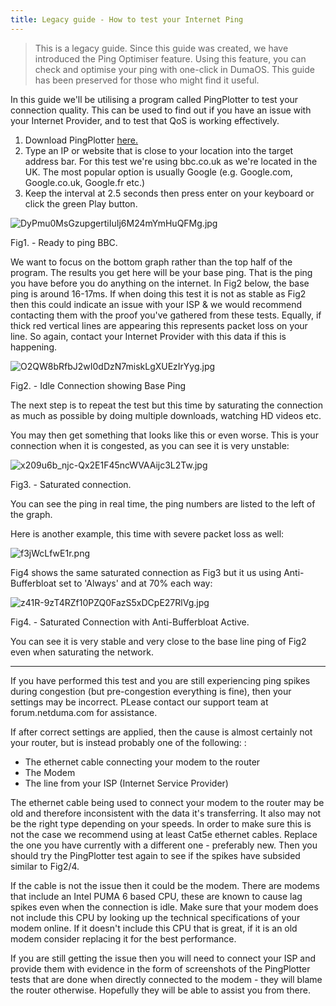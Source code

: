```yaml
---
title: Legacy guide - How to test your Internet Ping
---
```


> This is a legacy guide. Since this guide was created, we have introduced the Ping Optimiser feature. Using this feature, you can check and optimise your ping with one-click in DumaOS. This guide has been preserved for those who might find it useful.

In this guide we'll be utilising a program called PingPlotter to test your connection quality. This can be used to find out if you have an issue with your Internet Provider, and to test that QoS is working effectively.

1. Download PingPlotter [here.](https://www.pingplotter.com/download)
2. Type an IP or website that is close to your location into the target address   bar. For this test we're using bbc.co.uk as we're located in the UK.    The most popular option is usually Google (e.g. Google.com, Google.co.uk, Google.fr etc.)
3. Keep the interval at 2.5 seconds then press enter on your keyboard or click the green Play button. 

![DyPmu0MsGzupgertiIuIj6M24mYmHuQFMg.jpg](howtotestyourinternetping\DyPmu0MsGzupgertiIuIj6M24mYmHuQFMg.jpg)

Fig1. - Ready to ping BBC.

We want to focus on the bottom graph rather than the top half of the program. The results you get here will be your base ping. That is the ping you have before you do anything on the internet. In Fig2 below, the base ping is around 16-17ms. If when doing this test it is not as stable as Fig2 then this could indicate an issue with your ISP & we would recommend contacting them with the proof you've gathered from these tests. Equally, if thick red vertical lines are appearing this represents packet loss on your line. So again, contact your Internet Provider with this data if this is happening.

![O2QW8bRfbJ2wI0dDzN7miskLgXUEzIrYyg.jpg](howtotestyourinternetping\O2QW8bRfbJ2wI0dDzN7miskLgXUEzIrYyg.jpg)

Fig2. - Idle Connection showing Base Ping

The next step is to repeat the test but this time by saturating the connection as much as possible by doing multiple downloads, watching HD videos etc.

You may then get something that looks like this or even worse. This is your connection when it is congested, as you can see it is very unstable:

![x209u6b_njc-Qx2E1F45ncWVAAijc3L2Tw.jpg](howtotestyourinternetping\x209u6b_njc-Qx2E1F45ncWVAAijc3L2Tw.jpg)

Fig3. - Saturated connection.

You can see the ping in real time, the ping numbers are listed to the left of the graph.

Here is another example, this time with severe packet loss as well:

![f3jWcLfwE1r.png](howtotestyourinternetping\f3jWcLfwE1r.png)

Fig4 shows the same saturated connection as Fig3 but it us using Anti-Bufferbloat set to 'Always' and at 70% each way:

![z41R-9zT4RZf10PZQ0FazS5xDCpE27RlVg.jpg](howtotestyourinternetping\z41R-9zT4RZf10PZQ0FazS5xDCpE27RlVg.jpg)

Fig4. - Saturated Connection with Anti-Bufferbloat Active.

You can see it is very stable and very close to the base line ping of Fig2 even when saturating the network. 

---

If you have performed this test and you are still experiencing ping spikes during congestion (but pre-congestion everything is fine), then your settings may be incorrect. PLease contact our support team at forum.netduma.com for assistance.

If after correct settings are applied, then the cause is almost certainly not your router, but is instead probably one of the following: :

- The ethernet cable connecting your modem to the router
- The Modem
- The line from your ISP (Internet Service Provider)

The ethernet cable being used to connect your modem to the router may be old and therefore inconsistent with the data it's transferring. It also may not be the right type depending on your speeds. In order to make sure this is not the case we recommend using at least Cat5e ethernet cables. Replace the one you have currently with a different one - preferably new. Then you should try the PingPlotter test again to see if the spikes have subsided similar to Fig2/4.

If the cable is not the issue then it could be the modem. There are modems that include an Intel PUMA 6 based CPU, these are known to cause lag spikes even when the connection is idle. Make sure that your modem does not include this CPU by looking up the technical specifications of your modem online. If it doesn't include this CPU that is great, if it is an old modem consider replacing it for the best performance.

If you are still getting the issue then you will need to connect your ISP and provide them with evidence in the form of screenshots of the PingPlotter tests that are done when directly connected to the modem - they will blame the router otherwise. Hopefully they will be able to assist you from there.
